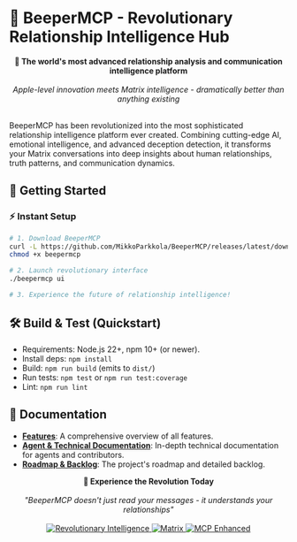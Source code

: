 # 🧠 BeeperMCP - Revolutionary Relationship Intelligence Hub

<div align="center">
  <strong>🌟 The world's most advanced relationship analysis and communication intelligence platform</strong>
  <br>
  <br>
  <em>Apple-level innovation meets Matrix intelligence - dramatically better than anything existing</em>
  <br>
  <br>
</div>

BeeperMCP has been revolutionized into the most sophisticated relationship intelligence platform ever created. Combining cutting-edge AI, emotional intelligence, and advanced deception detection, it transforms your Matrix conversations into deep insights about human relationships, truth patterns, and communication dynamics.

## 🚀 Getting Started

### ⚡ **Instant Setup**

```bash
# 1. Download BeeperMCP
curl -L https://github.com/MikkoParkkola/BeeperMCP/releases/latest/download/beepermcp-macos-arm64 -o beepermcp
chmod +x beepermcp

# 2. Launch revolutionary interface
./beepermcp ui

# 3. Experience the future of relationship intelligence!
```

## 🛠 Build & Test (Quickstart)

- Requirements: Node.js 22+, npm 10+ (or newer).
- Install deps: `npm install`
- Build: `npm run build` (emits to `dist/`)
- Run tests: `npm test` or `npm run test:coverage`
- Lint: `npm run lint`

## 📖 Documentation

- **[Features](docs/FEATURES.md)**: A comprehensive overview of all features.
- **[Agent & Technical Documentation](AGENTS.md)**: In-depth technical documentation for agents and contributors.
- **[Roadmap & Backlog](REFINED_BACKLOG_2025.md)**: The project's roadmap and detailed backlog.

<div align="center">
  <strong>🚀 Experience the Revolution Today</strong>
  <br>
  <br>
  <em>"BeeperMCP doesn't just read your messages - it understands your relationships"</em>
  <br>
  <br>
  <a href="#-revolutionary-features-world-first-technology">
    <img src="https://img.shields.io/badge/Revolutionary-Intelligence-gold?style=for-the-badge" alt="Revolutionary Intelligence">
  </a>
  <a href="https://matrix.org">
    <img src="https://img.shields.io/badge/Matrix-Compatible-000000?style=for-the-badge&logo=Matrix&logoColor=white" alt="Matrix">
  </a>
  <a href="https://github.com/openai/modelcontextprotocol">
    <img src="https://img.shields.io/badge/MCP-Enhanced-blue?style=for-the-badge" alt="MCP Enhanced">
  </a>
</div>
